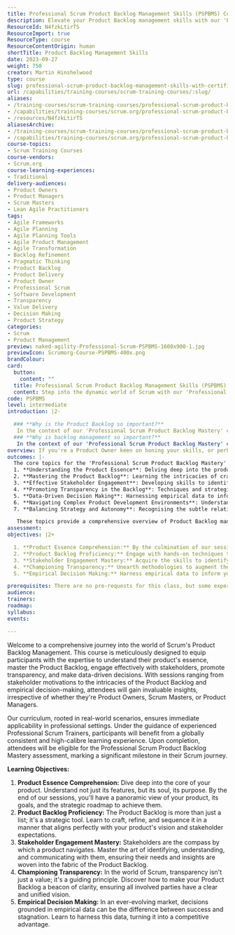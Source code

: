 ```yaml
---
title: Professional Scrum Product Backlog Management Skills (PSPBMS) Course with Certification
description: Elevate your Product Backlog management skills with our 'Professional Scrum Product Backlog Mastery' course. Learn to refine, sequence, and engage stakeholders effectively, ensuring your Product Backlog aligns seamlessly with your product's vision. Dive in, and let's turn your Scrum visions into actionable strategies.
ResourceId: N4fzkLtirTS
ResourceImport: true
ResourceType: course
ResourceContentOrigin: human
shortTitle: Product Backlog Management Skills
date: 2023-09-27
weight: 750
creator: Martin Hinshelwood
type: course
slug: professional-scrum-product-backlog-management-skills-with-certification
url: /capabilities/training-courses/scrum-training-courses/:slug/
aliases:
- /training-courses/scrum-training-courses/professional-scrum-product-backlog-management-skills-with-certification/
- /capabilities/training-courses/scrum.org/professional-scrum-product-backlog-management-skills-with-certification/
- /resources/N4fzkLtirTS
aliasesArchive:
- /training-courses/scrum-training-courses/professional-scrum-product-backlog-management-skills-with-certification/
- /capabilities/training-courses/scrum.org/professional-scrum-product-backlog-management-skills-with-certification/
course-topics:
- Scrum Training Courses
course-vendors:
- Scrum.org
course-learning-experiences:
- Traditional
delivery-audiences:
- Product Owners
- Product Managers
- Scrum Masters
- Lean Agile Practitioners
tags:
- Agile Frameworks
- Agile Planning
- Agile Planning Tools
- Agile Product Management
- Agile Transformation
- Backlog Refinement
- Pragmatic Thinking
- Product Backlog
- Product Delivery
- Product Owner
- Professional Scrum
- Software Development
- Transparency
- Value Delivery
- Decision Making
- Product Strategy
categories:
- Scrum
- Product Management
preview: naked-agility-Professional-Scrum-PSPBMS-1600x900-1.jpg
previewIcon: Scrumorg-Course-PSPBMS-400x.png
brandColour: 
card:
  button:
    content: ""
  title: Professional Scrum Product Backlog Management Skills (PSPBMS) Course with Certification
  content: Step into the dynamic world of Scrum with our 'Professional Scrum Product Backlog Mastery' course. Unlock the secrets of effective backlog management, stakeholder engagement, and data-driven decision-making. Whether you're a seasoned Scrum Master or an aspiring Product Owner, this course promises to elevate your skills, offering a blend of theory and real-world application. Dive in, and let's turn your Scrum visions into actionable strategies.
code: PSPBMS
level: intermediate
introduction: |2-

  ### **Why is the Product Backlog so important?**
   In the context of our 'Professional Scrum Product Backlog Mastery' course, understanding the Product Backlog's significance is paramount. The Product Backlog, a vital tool in Agile product development, is a dynamic inventory representing all that a product necessitates. As we traverse the intricate terrains of product development, there's a common inclination to structure the Product Backlog in a hierarchical manner, akin to the familiar Initiative-&gt;Epic-&gt;Feature-&gt;User Story-&gt;Task/Bug framework. However, it's essential to critically assess the implications of such a hierarchy, especially given the complexities inherent in product development environments.  The allure of a structured hierarchy, reminiscent of traditional project management approaches like the Work Breakdown Structure (WBS), might seem appealing. Yet, in the Agile realm, this could introduce rigidity and diminish the Backlog's transparency. Instead of a cluttered hierarchy, consider a streamlined approach that encapsulates only the work pertinent to the team, supplemented with tags or wikis for context. This approach not only enhances clarity but also empowers teams to structure the Backlog in a manner that resonates with them, fostering adaptability in complex product development scenarios. The strategy should inform, not dictate, the Product Backlog's organisation, recognising that those closest to the work often possess the most profound insights. In essence, the course emphasises the balance between strategic alignment and team autonomy, aiming to cultivate a resilient ecosystem that thrives amidst the uncertainties of complex product development. So, what truly lies within your backlog? 
  ### **Why is backlog management so important?**
   In the context of our 'Professional Scrum Product Backlog Mastery' course, understanding and mastering the art of Product Backlog management is pivotal. Just as a sculptor meticulously carves a statue, in the world of Scrum, the Product Backlog must be carefully curated to reflect the product's unrealised potential. It's a dynamic entity that should be transparent and comprehensible to all involved. However, it's essential to avoid an overly extensive backlog that becomes cumbersome for the team.  The essence of a Product Backlog lies in its balance: it should be concise yet comprehensive. While it's crucial to maintain a streamlined backlog, foresight is equally important. Product development operates in a fluid environment, and the ability to anticipate future needs while avoiding over-planning is a skill in itself. This course will guide you in finding that optimal balance. Surprises are part and parcel of product development, but distinguishing between genuine unknowns and mere oversights is vital. Regular reflections on past work, understanding surprises, and strategising for the future are integral components of effective backlog management. Remember, the Product Backlog is an evolving tool, and as product managers, we shape its evolution. The goal? A Product Backlog that's lean, insightful, and perfectly aligned with stakeholder ROI.
overview: If you're a Product Owner keen on honing your skills, or perhaps a Scrum Master aiming to support your Product Owners better, this course is for you. Product Managers and Business Analysts eager to elevate their Product Backlog management skills will also find immense value here.
outcomes: |-
  The core topics for the 'Professional Scrum Product Backlog Mastery' class, based on the provided information, are: 
  1. **Understanding the Product Essence**: Delving deep into the product's core, its purpose, and the strategic roadmap to achieve its goals.
  2. **Mastering the Product Backlog**: Learning the intricacies of crafting, refining, and sequencing the Product Backlog to ensure alignment with the product's vision and stakeholder expectations.
  3. **Effective Stakeholder Engagement**: Developing skills to identify, understand, and communicate effectively with stakeholders, ensuring their needs are integrated into the Product Backlog.
  4. **Promoting Transparency in the Backlog**: Techniques and strategies to enhance the clarity and transparency of the Product Backlog, ensuring it remains an effective tool for all involved parties.
  5. **Data-Driven Decision Making**: Harnessing empirical data to inform decisions, ensuring the product remains competitive and relevant in a dynamic market environment.
  6. **Navigating Complex Product Development Environments**: Understanding the nuances and challenges of working in complex environments and adapting the Product Backlog accordingly.
  7. **Balancing Strategy and Autonomy**: Recognising the subtle relationship between overarching strategy and the Product Backlog, ensuring a balance between strategic alignment and team autonomy.

   These topics provide a comprehensive overview of Product Backlog management within the Scrum framework, equipping participants with the skills and knowledge to navigate the Scrum landscape effectively.
assessment: 
objectives: |2+

  1. **Product Essence Comprehension:** By the culmination of our sessions, you'll possess a lucid understanding of your product, the associated goals, and the strategic steps required to realise them.
  2. **Product Backlog Proficiency:** Engage with hands-on techniques to formulate, refine, and sequence your Product Backlog, ensuring it aligns seamlessly with your product's overarching vision.
  3. **Stakeholder Engagement Mastery:** Acquire the skills to identify and communicate effectively with your stakeholders, ensuring their requirements are meticulously represented on the Product Backlog.
  4. **Championing Transparency:** Unearth methodologies to augment the clarity and transparency of your Product Backlog, making it an invaluable asset for your Scrum Team.
  5. **Empirical Decision Making:** Harness empirical data to inform your decisions, positioning you to capitalise on opportunities and gain a competitive advantage.

prerequisites: There are no pre-requests for this class, but some experience of managing a backlog would be beneficial.
audience: 
trainers: 
roadmap: 
syllabus: 
events: 

---
```

Welcome to a comprehensive journey into the world of Scrum's Product Backlog Management. This course is meticulously designed to equip participants with the expertise to understand their product's essence, master the Product Backlog, engage effectively with stakeholders, promote transparency, and make data-driven decisions. With sessions ranging from stakeholder motivations to the intricacies of the Product Backlog and empirical decision-making, attendees will gain invaluable insights, irrespective of whether they're Product Owners, Scrum Masters, or Product Managers.

Our curriculum, rooted in real-world scenarios, ensures immediate applicability in professional settings. Under the guidance of experienced Professional Scrum Trainers, participants will benefit from a globally consistent and high-calibre learning experience. Upon completion, attendees will be eligible for the Professional Scrum Product Backlog Mastery assessment, marking a significant milestone in their Scrum journey.

**Learning Objectives:**

1. **Product Essence Comprehension:** Dive deep into the core of your product. Understand not just its features, but its soul, its purpose. By the end of our sessions, you'll have a panoramic view of your product, its goals, and the strategic roadmap to achieve them.
2. **Product Backlog Proficiency:** The Product Backlog is more than just a list; it's a strategic tool. Learn to craft, refine, and sequence it in a manner that aligns perfectly with your product's vision and stakeholder expectations.
3. **Stakeholder Engagement Mastery:** Stakeholders are the compass by which a product navigates. Master the art of identifying, understanding, and communicating with them, ensuring their needs and insights are woven into the fabric of the Product Backlog.
4. **Championing Transparency:** In the world of Scrum, transparency isn't just a value; it's a guiding principle. Discover how to make your Product Backlog a beacon of clarity, ensuring all involved parties have a clear and unified vision.
5. **Empirical Decision Making:** In an ever-evolving market, decisions grounded in empirical data can be the difference between success and stagnation. Learn to harness this data, turning it into a competitive advantage.
